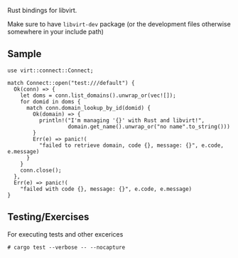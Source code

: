 Rust bindings for libvirt.

Make sure to have `libvirt-dev` package (or the development files
otherwise somewhere in your include path)

## Sample

```
use virt::connect::Connect;

match Connect::open("test:///default") {
  Ok(conn) => {
    let doms = conn.list_domains().unwrap_or(vec![]);
    for domid in doms {
      match conn.domain_lookup_by_id(domid) {
        Ok(domain) => {
          println!("I'm managing '{}' with Rust and libvirt!",
                   domain.get_name().unwrap_or("no name".to_string()))
        }
        Err(e) => panic!(
          "failed to retrieve domain, code {}, message: {}", e.code, e.message)
      }
    }
    conn.close();
  },
  Err(e) => panic!(
    "failed with code {}, message: {}", e.code, e.message)
}
```

## Testing/Exercises

For executing tests and other excerices

```
# cargo test --verbose -- --nocapture
```